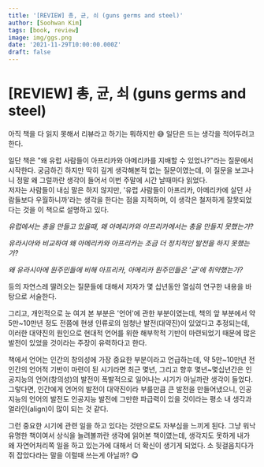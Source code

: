 ```yaml
---
title: '[REVIEW] 총, 균, 쇠 (guns germs and steel)'
author: [Soohwan Kim]
tags: [book, review]
image: img/ggs.png
date: '2021-11-29T10:00:00.000Z'
draft: false
---
```


# [REVIEW] 총, 균, 쇠 (guns germs and steel)
  
아직 책을 다 읽지 못해서 리뷰라고 하기는 뭐하지만 😅 일단은 드는 생각을 적어두려고 한다.  
  
일단 책은 "왜 유럽 사람들이 아프리카와 아메리카를 지배할 수 있었나?"라는 질문에서 시작한다. 궁금하긴 하지만 
딱히 깊게 생각해본적 없는 질문이였는데, 이 질문을 보고나니 정말 왜 그럴까란 생각이 들어서 이번 주말에 시간 날때마다 읽었다.  
저자는 사람들이 내심 말은 하지 않지만, '유럽 사람들이 아프리카, 아메리카에 살던 사람들보다 우월하니까'라는 생각을 한다는 점을 지적하며, 
이 생각은 철저하게 잘못되었다는 것을 이 책으로 설명하고 있다.
  
*유럽에서는 총을 만들고 있을때, 왜 아메리카와 아프리카에서는 총을 만들지 못했는가?*  
  
*유라시아와 비교하여 왜 아메리카와 아프리카는 조금 더 정치적인 발전을 하지 못했는가?*  
  
*왜 유라시아에 원주민들에 비해 아프리카, 아메리카 원주민들은 '균'에 취약했는가?*  
  
등의 자연스레 딸려오는 질문들에 대해서 저자가 몇 십년동안 열심히 연구한 내용을 바탕으로 서술한다.  
  
그리고, 개인적으로 눈 여겨 본 부분은 '언어'에 관한 부분이였는데, 책의 앞 부분에서 약 5만~10만년 정도 전쯤에 현생 인류로의 엄청난 
발전(대약진)이 있었다고 추정되는데, 이러한 대약진의 원인으로 현대적 언어를 위한 해부학적 기반이 마련되었기 때문에 많은 발전이 있었을 것이라는 주장이 유력하다고 한다.  
  
책에서 언어는 인간의 창의성에 가장 중요한 부분이라고 언급하는데, 약 5만~10만년 전 인간의 언어적 기반이 마련이 된 시기라면 최근 몇년, 그리고 향후 몇년~몇십년간은 
인공지능의 언어(창의성)의 발전이 폭발적으로 일어나는 시기가 아닐까란 생각이 들었다. 그렇다면, 인간에게 언어의 발전이 대약진이라 부를만큼 큰 발전을 만들어냈으니, 
인공지능의 언어의 발전도 인공지능 발전에 그만한 파급력이 있을 것이라는 평소 내 생각과 얼라인(align)이 많이 되는 것 같다.  
  
그런 중요한 시기에 관련 일을 하고 있다는 것만으로도 자부심을 느끼게 된다. 그냥 워낙 유명한 책이여서 상식을 늘려볼까란 생각에 읽어본 책이였는데, 
생각지도 못하게 내가 왜 자연어처리쪽 일을 하고 있는가에 대해서 더 확신이 생기게 되었다. 소 뒷걸음치다가 쥐 잡았다라는 말을 이럴때 쓰는게 아닐까? 😋